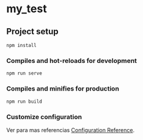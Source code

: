 # my_test

## Project setup
```una vez clonado, hacer el comando siguiente
npm install
```

### Compiles and hot-reloads for development
```para iniciar el servidor, ejecutar este comando
npm run serve
```

### Compiles and minifies for production
```para compilar el proyecto  utilice el comando siguiente
npm run build
```

### Customize configuration
Ver para mas referencias [Configuration Reference](https://cli.vuejs.org/config/).
